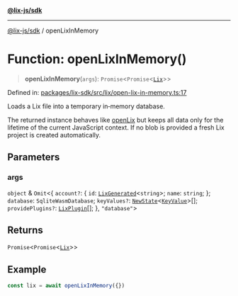 [**@lix-js/sdk**](../README.md)

***

[@lix-js/sdk](../README.md) / openLixInMemory

# Function: openLixInMemory()

> **openLixInMemory**(`args`): `Promise`\<`Promise`\<[`Lix`](../type-aliases/Lix.md)\>\>

Defined in: [packages/lix-sdk/src/lix/open-lix-in-memory.ts:17](https://github.com/opral/monorepo/blob/e71bdb871680205b7a92b34085dd7fe79344e0d0/packages/lix-sdk/src/lix/open-lix-in-memory.ts#L17)

Loads a Lix file into a temporary in‑memory database.

The returned instance behaves like [openLix](openLix.md) but keeps all
data only for the lifetime of the current JavaScript context. If no
blob is provided a fresh Lix project is created automatically.

## Parameters

### args

`object` & `Omit`\<\{ `account?`: \{ `id`: [`LixGenerated`](../type-aliases/LixGenerated.md)\<`string`\>; `name`: `string`; \}; `database`: `SqliteWasmDatabase`; `keyValues?`: [`NewState`](../type-aliases/NewState.md)\<[`KeyValue`](../type-aliases/KeyValue.md)\>[]; `providePlugins?`: [`LixPlugin`](../type-aliases/LixPlugin.md)[]; \}, `"database"`\>

## Returns

`Promise`\<`Promise`\<[`Lix`](../type-aliases/Lix.md)\>\>

## Example

```ts
const lix = await openLixInMemory({})
```

